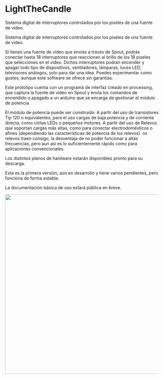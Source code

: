 # LightTheCandle
Sistema digital de interruptores controlados por los pixeles de una fuente de video.

Sistema digital de interruptores controlados por los pixeles de una fuente de video.

Si tienes una fuente de video que envías a través de Spout, podrás conectar hasta 18 interruptores que reaccionan al brillo de los 18 pixeles que selecciones en el video. Dichos interruptores podrán encender y apagar todo tipo de dispositivos, ventiladores, lámparas, luces LED, televisores análogos, solo para dar una idea. Puedes experimentar como gustes, aunque este software se ofrece sin garantías.

Este prototipo cuenta con un programa de interfaz creado en processing, que captura la fuente de video en Spout y envía los comandos de encendido o apagado a un arduino que se encarga de gestionar el módulo de potencia. 

El módulo de potencia puede ser construido:
A partir del uso de transistores Tip 120 o equivalentes, para el uso cargas de baja potencia y de corriente directa, como cintas LEDs o pequeños motores. 
A partir del uso de Relevos que soportan cargas más altas, como para conectar electrodomésticos o afines (dependiendo las características de potencia de los relevos). os relevos traen consigo, la desventaja de no poder funcionar a altas frecuencias, pero aun asi es lo suficientemente rápido como para aplicaciones convencionales.

Los distintos planos de hardware estarán disponibles pronto para su descarga.



Esta es la primera versión, aún en desarrollo y tiene  varios pendientes, pero funciona de forma estable.

La documentación básica de uso estará pública en breve.

<img style="-webkit-user-select: none;margin: auto;cursor: zoom-in;" src="https://raw.githubusercontent.com/Carlos-Adrian-Serna/LightTheCandle/master/Captura%20de%20pantalla.png" width="793" height="587">
